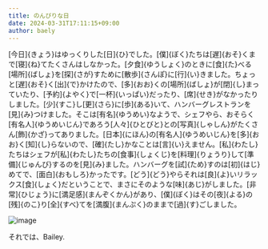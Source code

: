 ```yaml
---
title: のんびりな日
date: 2024-03-31T17:11:15+09:00
author: baely
---
```

[今日]{きょう}はゆっくりした[日]{ひ}でした。[僕]{ぼく}たちは[遅]{おそ}くまで[寝]{ね}てたくさんはしなかった。[夕食]{ゆうしょく}のときに[食]{た}べる[場所]{ばしょ}を[探]{さが}すために[散歩]{さんぽ}に[行]{い}きました。ちょっと[遅]{おそ}く[出]{で}かけたので、[多]{おお}くの[場所]{ばしょ}が[閉]{し}まっていたり、[予約]{よやく}で[一杯]{いっぱい}だったり、[席]{せき}がなかったりしました。[少]{すこ}し[更]{さら}に[歩]{ある}いて、ハンバーグレストランを[見]{み}つけました。そこは[有名]{ゆうめい}なようで、シェフやら、おそらく[有名人]{ゆうめいじん}であろう[人々]{ひとびと}との[写真]{しゃしん}がたくさん[飾]{かざ}ってありました。[日本]{にほん}の[有名人]{ゆうめいじん}を[多]{おお}く[知]{し}らないので、[確]{たし}かなことは[言]{い}えません。[私]{わたし}たちはシェフが[私]{わたし}たちの[食事]{しょくじ}を[料理]{りょうり}して[準備]{じゅんび}するのを[見]{み}ました。ハンバーグを[試]{ため}すのは[初]{はじ}めてで、[面白]{おもしろ}かったです。[どう]{どう}やらそれは[良]{よ}いリラックス[食]{しょく}だということで、まさにそのような[味]{あじ}がしました。[非常]{ひじょう}に[満足感]{まんぞくかん}があり、[僕]{ぼく}はその[夜]{よる}の[残]{のこ}り[全]{すべ}てを[満腹]{まんぷく}のままで[過]{す}ごしました。

![image](https://github.com/devhou-se/www-jp/assets/5674656/73e223a1-6f79-4520-aee6-03470f7e12ed)

それでは、Bailey.